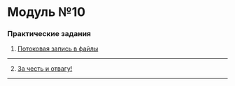 # Модуль №10
### Практические задания

1) [Потоковая запись в файлы](module_10_1.py)
___
2) [За честь и отвагу!](module_10_2.py)
___